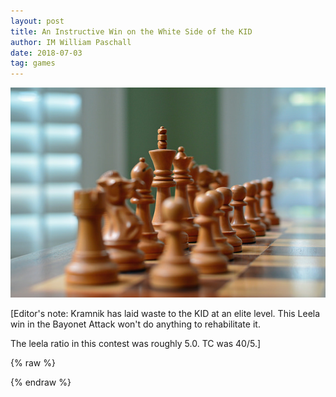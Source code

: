 ```yaml
---
layout: post
title: An Instructive Win on the White Side of the KID
author: IM William Paschall
date: 2018-07-03
tag: games
---
```


![pic](https://raw.githubusercontent.com/dkappe/dkappe.github.io/master/public/images/chess.jpg)

[Editor's note: Kramnik has laid waste to the KID at an elite level. This Leela win in the Bayonet Attack won't do anything to rehabilitate it.

The leela ratio in this contest was roughly 5.0. TC was 40/5.]

<!--more-->

{% raw %}
<div class="cbreplay" data-url="/public/pgn/bill1.pgn">
        </div>
{% endraw %}
